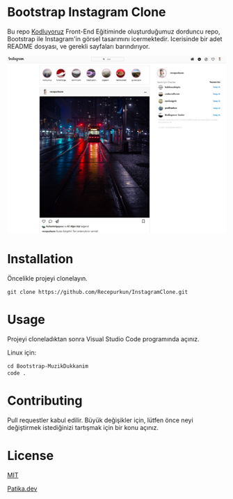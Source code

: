 # Bootstrap Instagram Clone
Bu repo [Kodluyoruz](https://www.kodluyoruz.org/) Front-End Eğitiminde oluşturduğumuz dorduncu repo,  Bootstrap ile Instagram'in görsel tasarımını icermektedir. Icerisinde bir adet README dosyası, ve gerekli sayfaları barındırıyor.

![foto](/assets/look.jpg)

# **Installation**

Öncelikle projeyi clonelayın.
```
git clone https://github.com/Recepurkun/InstagramClone.git
```

# **Usage**
Projeyi cloneladıktan sonra Visual Studio Code programında açınız.

Linux için:
```
cd Bootstrap-MuzikDukkanim
code .
```

# **Contributing** 
Pull requestler kabul edilir. Büyük değişikler için, lütfen önce neyi değiştirmek istediğinizi tartışmak için bir konu açınız.

# **License**
[MIT](https://choosealicense.com/licenses/mit/)

[Patika.dev](www.patika.dev)